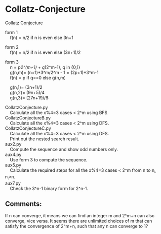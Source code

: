 # Collatz-Conjecture
Collatz Conjecture  

form 1  
&nbsp;&nbsp;&nbsp; f(n) = n/2 if n is even else 3n+1  

form 2  
&nbsp;&nbsp;&nbsp; f(n) = n/2 if n is even else (3n+1)/2  

form 3  
&nbsp;&nbsp;&nbsp; n = p*2^(m+1) + q*(2^m-1), q in {0,1}  
&nbsp;&nbsp;&nbsp; g(n,m)= (n+1)*3^m/2^m - 1 = (2p+1)*3^m-1  
&nbsp;&nbsp;&nbsp; f(n) = p if q==0 else g(n,m)  

&nbsp;&nbsp;&nbsp; g(n,1)= (3n+1)/2  
&nbsp;&nbsp;&nbsp; g(n,2)= (9n+5)/4  
&nbsp;&nbsp;&nbsp; g(n,3)= (27n+19)/8  

CollatzConjecture.py  
&nbsp;&nbsp;&nbsp; Calculate all the x%4=3 cases < 2^m using BFS.  
CollatzConjectureB.py  
&nbsp;&nbsp;&nbsp; Calculate all the x%4=3 cases < 2^m using DFS.  
CollatzConjectureC.py  
&nbsp;&nbsp;&nbsp; Calculate all the x%4=3 cases < 2^m using DFS.  
&nbsp;&nbsp;&nbsp; Print out the nested search result.  
aux2.py  
&nbsp;&nbsp;&nbsp; Compute the sequence and show odd numbers only.  
aux4.py  
&nbsp;&nbsp;&nbsp; Use form 3 to compute the sequence.  
aux5.py  
&nbsp;&nbsp;&nbsp; Calculate the required steps for all the x%4=3 cases < 2^m from n to n<sub>i</sub>, n<sub>i</sub><n.  
aux7.py  
&nbsp;&nbsp;&nbsp; Check the 3^n-1 binary form for 2^n-1.  

## Comments:  
If n can converge, it means we can find an integer m and 2^m+n can also converge, vice versa.
It seems there are unlimited choices of m that can satisfy the convergence of 2^m+n, such that any n can converge to 1?
